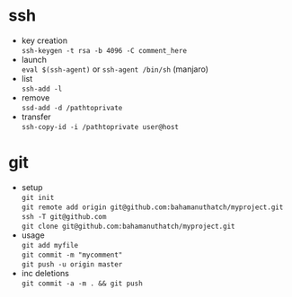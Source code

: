 # ssh
* key creation\
`ssh-keygen -t rsa -b 4096 -C comment_here`
* launch\
`eval $(ssh-agent)` or `ssh-agent /bin/sh` (manjaro)
* list\
`ssh-add -l`
* remove\
`ssd-add -d /pathtoprivate`
* transfer\
`ssh-copy-id -i /pathtoprivate user@host`

# git
* setup\
`git init`\
`git remote add origin git@github.com:bahamanuthatch/myproject.git`\
`ssh -T git@github.com`\
`git clone git@github.com:bahamanuthatch/myproject.git`
* usage\
`git add myfile`\
`git commit -m "mycomment"`\
`git push -u origin master`
* inc deletions\
`git commit -a -m . && git push`
